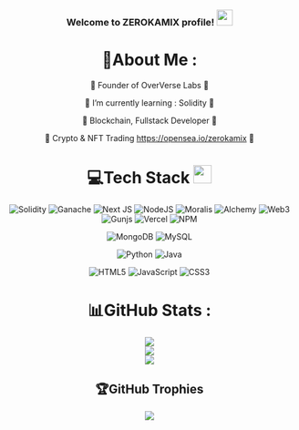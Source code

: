 <h3 align="center">
  Welcome to ZEROKAMIX profile!
  <img src="https://media.giphy.com/media/hvRJCLFzcasrR4ia7z/giphy.gif" width="28">
</h3>

<div align="center">
  
# 🐼About Me :
  
🧪 Founder of OverVerse Labs 🧪
  
🌱 I’m currently learning : Solidity 🌱
  
👑 Blockchain, Fullstack Developer 👑
  
💸 Crypto & NFT Trading
https://opensea.io/zerokamix 💸

# 💻Tech Stack <img src = "https://media2.giphy.com/media/QssGEmpkyEOhBCb7e1/giphy.gif?cid=ecf05e47a0n3gi1bfqntqmob8g9aid1oyj2wr3ds3mg700bl&rid=giphy.gif" width = 32px> 
  
  ![Solidity](https://img.shields.io/badge/Solidity-%23000000.svg?style=for-the-badge&logo=Solidity&logoColor=white)
  ![Ganache](https://img.shields.io/badge/Ganache-%23000000.svg?style=for-the-badge&logo=Ganache&logoColor=white)
  ![Next JS](https://img.shields.io/badge/Next-black?style=for-the-badge&logo=next.js&logoColor=white) 
  ![NodeJS](https://img.shields.io/badge/node.js-%23000000?style=for-the-badge&logo=node.js&logoColor=white)
  ![Moralis](https://img.shields.io/badge/moralis-%23000000.svg?style=for-the-badge&logo=moralis&logoColor=white) 
    ![Alchemy](https://img.shields.io/badge/Alchemy-%23000000.svg?style=for-the-badge&logo=alchemy&logoColor=white) 
  ![Web3](https://img.shields.io/badge/web3.js-%23000000.svg?style=for-the-badge&logo=web3.js&logoColor=white) 
  ![Gunjs](https://img.shields.io/badge/gun.js-%23000000.svg?style=for-the-badge&logo=gun.js&logoColor=white) 
  ![Vercel](https://img.shields.io/badge/vercel-%23000000.svg?style=for-the-badge&logo=vercel&logoColor=white) 
  ![NPM](https://img.shields.io/badge/NPM-%23000000.svg?style=for-the-badge&logo=npm&logoColor=white) 

  ![MongoDB](https://img.shields.io/badge/MongoDB-%234ea94b.svg?style=for-the-badge&logo=mongodb&logoColor=white)
  ![MySQL](https://img.shields.io/badge/MySQL-%231572B6.svg?style=for-the-badge&logo=MySQL&logoColor=white)
  
  ![Python](https://img.shields.io/badge/Python-%23FF9A00.svg?style=for-the-badge&logo=Python&logoColor=white) 
  ![Java](https://img.shields.io/badge/Java-%23001100.svg?style=for-the-badge&logo=Java&logoColor=white) 
  
![HTML5](https://img.shields.io/badge/html5-%23E34F26.svg?style=for-the-badge&logo=html5&logoColor=white) ![JavaScript](https://img.shields.io/badge/javascript-%23323330.svg?style=for-the-badge&logo=javascript&logoColor=%23F7DF1E) ![CSS3](https://img.shields.io/badge/css3-%231572B6.svg?style=for-the-badge&logo=css3&logoColor=white)
  
  
# 📊GitHub Stats :
![](https://github-readme-stats.vercel.app/api?username=zerokamix&theme=algolia&hide_border=false&include_all_commits=false&count_private=false)<br/>
![](https://github-readme-streak-stats.herokuapp.com/?user=zerokamix&theme=algolia&hide_border=false)<br/>
![](https://github-readme-stats.vercel.app/api/top-langs/?username=zerokamix&theme=algolia&hide_border=false&include_all_commits=false&count_private=false&layout=compact)

## 🏆GitHub Trophies
![](https://github-profile-trophy.vercel.app/?username=zerokamix&theme=discord&no-frame=false&no-bg=false&margin-w=4)

</div>
